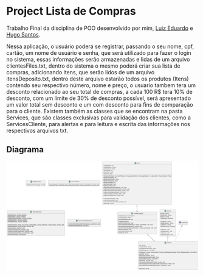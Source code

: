 # Project Lista de Compras

Trabalho Final da disciplina de POO desenvolvido por mim, [Luiz Eduardo](https://github.com/Luiz-Eduardo-BL) e [Hugo Santos](https://github.com/hugosantosbessa).

Nessa aplicação, o usuário poderá se registrar, passando o seu nome, cpf, cartão, um nome de usuário e senha, que será utilizado para fazer o login no sistema, essas informações serão armazenadas e lidas de um arquivo clientesFiles.txt, dentro do sistema o mesmo poderá criar sua lista de compras, adicionando itens, que serão lidos de um arquivo itensDeposito.txt,  dentro deste arquivo estarão todos os produtos (Itens) contendo seu respectivo número, nome e preço, o usuario tambem tera um desconto relacionado ao seu total de compras, a cada 100 R$ tera 10% de desconto, com um limite de 30% de desconto possível, será apresentado um valor total sem desconto e um com desconto para fins de comparação para o cliente.
Existem também as classes que se encontram na pasta Services, que são classes exclusivas para validação dos clientes, como a ServicesCliente, para alertas e para leitura e escrita das informações nos respectivos arquivos txt.


## Diagrama
![](/out/diagrama/diagrama.png)
